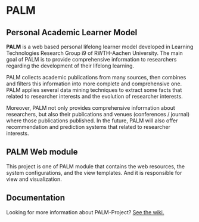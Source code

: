# PALM

## Personal Academic Learner Model

**PALM** is a web based personal lifelong learner model developed in Learning Technologies Research Group i9 of RWTH-Aachen University. The main goal of PALM is to provide comprehensive information to researchers regarding the development of their lifelong learning. 

PALM collects academic publications from many sources, then combines and filters this information into more complete and comprehensive one. PALM applies several data mining techniques to extract some facts that related to researcher interests and the evolution of researcher interests.

Moreover, PALM not only provides comprehensive information about researchers, but also their publications and venues (conferences / journal) where those publications published. In the future, PALM will also offer recommendation and prediction systems that related to researcher interests. 


## PALM Web module

This project is one of PALM module that contains the web resources, the system configurations, and the view templates. And it is responsible for view and visualization.

## Documentation

Looking for more information about PALM-Project? [See the wiki.](https://github.com/palm-toolkit/palm-project/wiki "PALM project wiki")
 